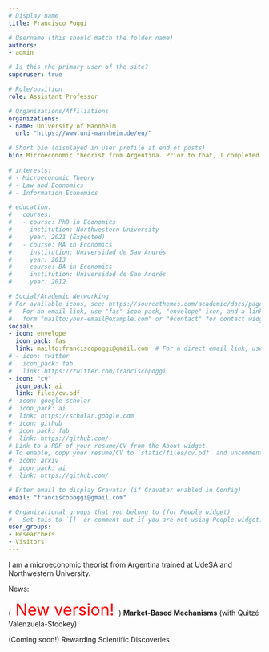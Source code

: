 ```yaml
---
# Display name
title: Francisco Poggi

# Username (this should match the folder name)
authors:
- admin

# Is this the primary user of the site?
superuser: true

# Role/position
role: Assistant Professor

# Organizations/Affiliations
organizations:
- name: University of Mannheim
  url: "https://www.uni-mannheim.de/en/"

# Short bio (displayed in user profile at end of posts)
bio: Microeconomic theorist from Argentina. Prior to that, I completed a BA and MA at [Universidad de San Andrés](https://www.udesa.edu.ar/departamento-de-economia) and received my Ph.D. from Northwestern University.
 
# interests:
# - Microeconomic Theory
# - Law and Economics
# - Information Economics

# education:
#   courses:
#   - course: PhD in Economics
#     institution: Northwestern University
#     year: 2021 (Expected)
#   - course: MA in Economics
#     institution: Universidad de San Andrés
#     year: 2013
#   - course: BA in Economics
#     institution: Universidad de San Andrés
#     year: 2012

# Social/Academic Networking
# For available icons, see: https://sourcethemes.com/academic/docs/page-builder/#icons
#   For an email link, use "fas" icon pack, "envelope" icon, and a link in the
#   form "mailto:your-email@example.com" or "#contact" for contact widget.
social:
- icon: envelope
  icon_pack: fas
  link: mailto:franciscopoggi@gmail.com  # For a direct email link, use "mailto:fpoggi@u.northwestern.edu".
# - icon: twitter
#   icon_pack: fab
#   link: https://twitter.com/franciscopoggi
- icon: "cv"
  icon_pack: ai
  link: files/cv.pdf
#- icon: google-scholar
#  icon_pack: ai
#  link: https://scholar.google.com
#- icon: github
#  icon_pack: fab
#  link: https://github.com/
# Link to a PDF of your resume/CV from the About widget.
# To enable, copy your resume/CV to `static/files/cv.pdf` and uncomment the lines below.
#- icon: arxiv
#  icon_pack: ai
#  link: https://github.com/

# Enter email to display Gravatar (if Gravatar enabled in Config)
email: "franciscopoggi@gmail.com"

# Organizational groups that you belong to (for People widget)
#   Set this to `[]` or comment out if you are not using People widget.
user_groups:
- Researchers
- Visitors
---
```


I am a microeconomic theorist from Argentina trained at UdeSA and Northwestern University.

News:

(<font size="6"
          color="red">
          New version!
        </font>) <b>Market-Based Mechanisms</b> (with Quitzé Valenzuela-Stookey)

(Coming soon!) Rewarding Scientific Discoveries

<!-- My research focuses on the dynamics of information acquisition and experimentation. --> <!-- The questions I find most exciting are related to research and development, innovation, law, and organizations. -->

<!-- {{% callout note %}}
At some point in the summer, I will join <a href="https://www.vwl.uni-mannheim.de/en/" target="_blank">the University of Mannheim</a> as an Assistant Professor.
{{% /callout %}} -->
